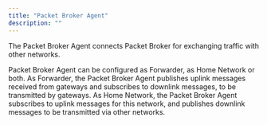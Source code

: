 ```yaml
---
title: "Packet Broker Agent"
description: ""
---
```


The Packet Broker Agent connects Packet Broker for exchanging traffic with other networks.

<!--more-->

Packet Broker Agent can be configured as Forwarder, as Home Network or both. As Forwarder, the Packet Broker Agent publishes uplink messages received from gateways and subscribes to downlink messages, to be transmitted by gateways. As Home Network, the Packet Broker Agent subscribes to uplink messages for this network, and publishes downlink messages to be transmitted via other networks.

